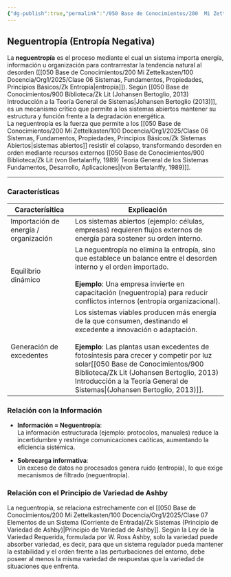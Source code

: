 ```yaml
---
{"dg-publish":true,"permalink":"/050 Base de Conocimientos/200  Mi Zettelkasten/100 Docencia/Org1/2025/Clase 12 Entropía y Neguentropía/Zk Neguentropía (Entropía Negativa)/","tags":["digitalGarden"]}
---
```


## Neguentropía (Entropía Negativa)

 La **neguentropía** es el proceso mediante el cual un sistema importa energía, información u organización para contrarrestar la tendencia natural al desorden ([[050 Base de Conocimientos/200  Mi Zettelkasten/100 Docencia/Org1/2025/Clase 06 Sistemas, Fundamentos, Propiedades, Principios Básicos/Zk Entropía\|entropía]]). Según [[050 Base de Conocimientos/900 Biblioteca/Zk Lit (Johansen Bertoglio, 2013) Introducción a la Teoría General de Sistemas\|Johansen Bertoglio (2013)]], es un mecanismo crítico que permite a los sistemas abiertos mantener su estructura y función frente a la degradación energética.  
La neguentropía es la fuerza que permite a los [[050 Base de Conocimientos/200  Mi Zettelkasten/100 Docencia/Org1/2025/Clase 06 Sistemas, Fundamentos, Propiedades, Principios Básicos/Zk Sistemas Abiertos\|sistemas abiertos]] resistir el colapso, transformando desorden en orden mediante recursos externos [[050 Base de Conocimientos/900 Biblioteca/Zk Lit (von Bertalanffy, 1989) Teoría General de los Sistemas Fundamentos, Desarrollo, Aplicaciones\|(von Bertalanffy, 1989)]].  

---
### Características

| Caracterísitica                       | Explicación                                                                                                                                                                                                                                                                                                                            |
| ------------------------------------- | -------------------------------------------------------------------------------------------------------------------------------------------------------------------------------------------------------------------------------------------------------------------------------------------------------------------------------------- |
| Importación de energía / organización | Los sistemas abiertos (ejemplo: células, empresas) requieren flujos externos de energía para sostener su orden interno.                                                                                                                                                                                                                |
| Equilibrio dinámico                   | La neguentropía no elimina la entropía, sino que establece un balance entre el desorden interno y el orden importado.<br><br>**Ejemplo**: Una empresa invierte en capacitación (neguentropía) para reducir conflictos internos (entropía organizacional).                                                                              |
| Generación de excedentes              | Los sistemas viables producen más energía de la que consumen, destinando el excedente a innovación o adaptación.<br>  <br>**Ejemplo**: Las plantas usan excedentes de fotosíntesis para crecer y competir por luz solar[[050 Base de Conocimientos/900 Biblioteca/Zk Lit (Johansen Bertoglio, 2013) Introducción a la Teoría General de Sistemas\|(Johansen Bertoglio, 2013)]]. |
### **Relación con la Información**  

- **Información = Neguentropía**:  
  La información estructurada (ejemplo: protocolos, manuales) reduce la incertidumbre y restringe comunicaciones caóticas, aumentando la eficiencia sistémica.  
  
- **Sobrecarga informativa**:  
  Un exceso de datos no procesados genera ruido (entropía), lo que exige mecanismos de filtrado (neguentropía).  

### Relación con el Principio de Variedad de Ashby

La neguentropía, se relaciona estrechamente con el [[050 Base de Conocimientos/200  Mi Zettelkasten/100 Docencia/Org1/2025/Clase 07 Elementos de un Sistema (Corriente de Entrada)/Zk Sistemas (Principio de Variedad de Ashby)\|Principio de Variedad de Ashby]]. Según la Ley de la Variedad Requerida, formulada por W. Ross Ashby, solo la variedad puede absorber variedad, es decir, para que un sistema regulador pueda mantener la estabilidad y el orden frente a las perturbaciones del entorno, debe poseer al menos la misma variedad de respuestas que la variedad de situaciones que enfrenta.
